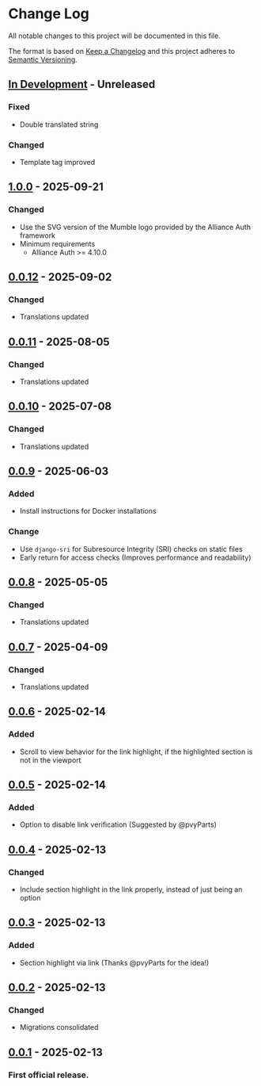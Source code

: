 # Change Log

All notable changes to this project will be documented in this file.

The format is based on [Keep a Changelog] and this project adheres to [Semantic Versioning].

<!--
GitHub MD Syntax:
https://docs.github.com/en/get-started/writing-on-github/getting-started-with-writing-and-formatting-on-github/basic-writing-and-formatting-syntax

Highlighting:
https://docs.github.com/assets/cb-41128/mw-1440/images/help/writing/alerts-rendered.webp

> [!NOTE]
> Highlights information that users should take into account, even when skimming.

> [!TIP]
> Optional information to help a user be more successful.

> [!IMPORTANT]
> Crucial information necessary for users to succeed.

> [!WARNING]
> Urgent info that needs immediate user attention to avoid problems.

> [!CAUTION]
> Advised about risks or negative outcomes of certain actions.
-->

## [In Development] - Unreleased

<!--
Section Order:

### Added
### Fixed
### Changed
### Deprecated
### Removed
### Security
-->

<!-- Your changes go here -->

### Fixed

- Double translated string

### Changed

- Template tag improved

## [1.0.0] - 2025-09-21

### Changed

- Use the SVG version of the Mumble logo provided by the Alliance Auth framework
- Minimum requirements
  - Alliance Auth >= 4.10.0

## [0.0.12] - 2025-09-02

### Changed

- Translations updated

## [0.0.11] - 2025-08-05

### Changed

- Translations updated

## [0.0.10] - 2025-07-08

### Changed

- Translations updated

## [0.0.9] - 2025-06-03

### Added

- Install instructions for Docker installations

### Change

- Use `django-sri` for Subresource Integrity (SRI) checks on static files
- Early return for access checks (Improves performance and readability)

## [0.0.8] - 2025-05-05

### Changed

- Translations updated

## [0.0.7] - 2025-04-09

### Changed

- Translations updated

## [0.0.6] - 2025-02-14

### Added

- Scroll to view behavior for the link highlight, if the highlighted section is not in the viewport

## [0.0.5] - 2025-02-14

### Added

- Option to disable link verification (Suggested by @pvyParts)

## [0.0.4] - 2025-02-13

### Changed

- Include section highlight in the link properly, instead of just being an option

## [0.0.3] - 2025-02-13

### Added

- Section highlight via link (Thanks @pvyParts for the idea!)

## [0.0.2] - 2025-02-13

### Changed

- Migrations consolidated

## [0.0.1] - 2025-02-13

### First official release.

<!-- Links to be updated upon release -->

[0.0.1]: https://github.com/ppfeufer/aa-mumble-quick-connect/commits/v0.0.1 "v0.0.1"
[0.0.10]: https://github.com/ppfeufer/aa-mumble-quick-connect/compare/v0.0.9...v0.0.10 "v0.0.10"
[0.0.11]: https://github.com/ppfeufer/aa-mumble-quick-connect/compare/v0.0.10...v0.0.11 "v0.0.11"
[0.0.12]: https://github.com/ppfeufer/aa-mumble-quick-connect/compare/v0.0.11...v0.0.12 "v0.0.12"
[0.0.2]: https://github.com/ppfeufer/aa-mumble-quick-connect/compare/v0.0.1...v0.0.2 "v0.0.2"
[0.0.3]: https://github.com/ppfeufer/aa-mumble-quick-connect/compare/v0.0.2...v0.0.3 "v0.0.3"
[0.0.4]: https://github.com/ppfeufer/aa-mumble-quick-connect/compare/v0.0.3...v0.0.4 "v0.0.4"
[0.0.5]: https://github.com/ppfeufer/aa-mumble-quick-connect/compare/v0.0.4...v0.0.5 "v0.0.5"
[0.0.6]: https://github.com/ppfeufer/aa-mumble-quick-connect/compare/v0.0.5...v0.0.6 "v0.0.6"
[0.0.7]: https://github.com/ppfeufer/aa-mumble-quick-connect/compare/v0.0.6...v0.0.7 "v0.0.7"
[0.0.8]: https://github.com/ppfeufer/aa-mumble-quick-connect/compare/v0.0.7...v0.0.8 "v0.0.8"
[0.0.9]: https://github.com/ppfeufer/aa-mumble-quick-connect/compare/v0.0.8...v0.0.9 "v0.0.9"
[1.0.0]: https://github.com/ppfeufer/aa-mumble-quick-connect/compare/v0.0.12...v1.0.0 "v1.0.0"
[in development]: https://github.com/ppfeufer/aa-mumble-quick-connect/compare/v1.0.0...HEAD "In Development"
[keep a changelog]: http://keepachangelog.com/ "Keep a Changelog"
[semantic versioning]: http://semver.org/ "Semantic Versioning"

